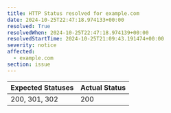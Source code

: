 ```yaml
---
title: HTTP Status resolved for example.com
date: 2024-10-25T22:47:18.974133+00:00
resolved: True
resolvedWhen: 2024-10-25T22:47:18.974139+00:00
resolvedStartTime: 2024-10-25T21:09:43.191474+00:00
severity: notice
affected:
  - example.com
section: issue
---
```


| Expected Statuses | Actual Status  |
|-------------------|----------------|
| 200, 301, 302 | 200 |
